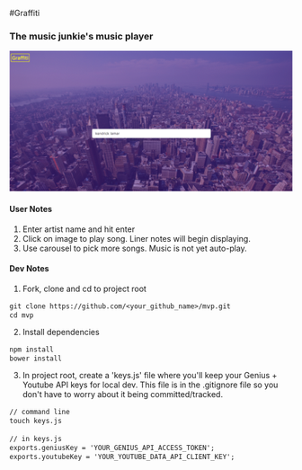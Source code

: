 #Graffiti
### The music junkie's music player ###

![Alt text](graffiti.gif "Graffiti Walkthrough")

#### User Notes ####

1. Enter artist name and hit enter
2. Click on image to play song. Liner notes will begin displaying.
3. Use carousel to pick more songs. Music is not yet auto-play.

#### Dev Notes ####

1. Fork, clone and cd to project root

```
git clone https://github.com/<your_github_name>/mvp.git
cd mvp
```

2. Install dependencies

```
npm install
bower install
```
3. In project root, create a 'keys.js' file where you'll keep your Genius + Youtube API keys for local dev.
   This file is in the .gitignore file so you don't have to worry about it being committed/tracked.

```
// command line
touch keys.js

// in keys.js
exports.geniusKey = 'YOUR_GENIUS_API_ACCESS_TOKEN';
exports.youtubeKey = 'YOUR_YOUTUBE_DATA_API_CLIENT_KEY';
```
